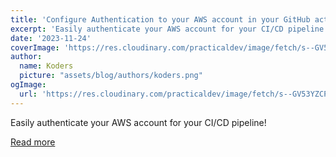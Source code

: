 ```yaml
---
title: 'Configure Authentication to your AWS account in your GitHub actions CI'
excerpt: 'Easily authenticate your AWS account for your CI/CD pipeline! '
date: '2023-11-24'
coverImage: 'https://res.cloudinary.com/practicaldev/image/fetch/s--GV53YZCP--/c_imagga_scale,f_auto,fl_progressive,h_420,q_auto,w_1000/https://dev-to-uploads.s3.amazonaws.com/uploads/articles/itqggfjpavkm0g7wor7r.png'
author:
  name: Koders
  picture: "assets/blog/authors/koders.png"
ogImage:
  url: 'https://res.cloudinary.com/practicaldev/image/fetch/s--GV53YZCP--/c_imagga_scale,f_auto,fl_progressive,h_420,q_auto,w_1000/https://dev-to-uploads.s3.amazonaws.com/uploads/articles/itqggfjpavkm0g7wor7r.png'
---
```


Easily authenticate your AWS account for your CI/CD pipeline! 

[Read more](https://dev.to/slsbytheodo/configure-authentication-to-your-aws-account-in-your-github-actions-ci-13p3)
